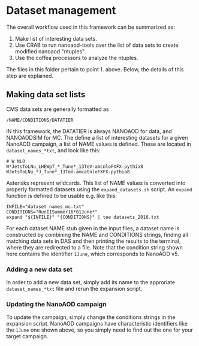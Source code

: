 # Dataset management

The overall workflow used in this framework can be summarized as:

1. Make list of interesting data sets.
2. Use CRAB to run nanoaod-tools over the list of data sets to create modified nanoaod "ntuples".
3. Use the coffea processors to analyze the ntuples.

The files in this folder pertain to point 1. above. Below, the details of this step are explained.

## Making data set lists

CMS data sets are generally formatted as 

```
/NAME/CONDITIONS/DATATIER
```

IN this framework, the DATATIER is always NANOAOD for data, and NANOAODSIM for MC. The define a list of interesting datasets for a given NanoAOD campaign, a list of NAME values is defined. These are located in `dataset_names_*txt`, and look like this:

```
# W NLO
W*JetsToLNu_LHEWpT_*_Tune*_13TeV-amcnloFXFX-pythia8
WJetsToLNu_*J_Tune*_13TeV-amcatnloFXFX-pythia8
```

Asterisks represent wildcards. This list of NAME values is converted into properly formatted datasets using the `expand_datasets.sh` script. An `expand` function is defined to be usable e.g. like this:

```
INFILE="dataset_names_mc.txt"
CONDITIONS="RunIISummer16*01June*"
expand "${INFILE}" "{CONDITIONS}" | tee datasets_2016.txt
```

For each dataset NAME stub given in the input files, a dataset name is constructed by combining the NAME and CONDITIONS strings, finding all matching data sets in DAS and then printing the results to the terminal, where they are redirected to a file. Note that the condition string shown here contains the identifier `1June`, which corresponds to NanoAOD v5.

### Adding a new data set

In order to add a new data set, simply add its name to the approriate `dataset_names_*txt` file and rerun the expansion script.

### Updating the NanoAOD campaign

To update the campaign, simply change the conditions strings in the expansion script. NanoAOD campaigns have characteristic identifiers like the `1June` one shown above, so you simply need to find out the one for your target campaign.